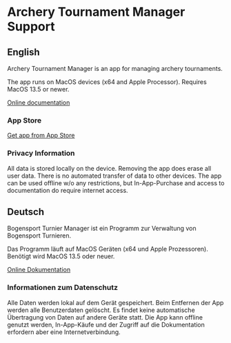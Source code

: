# Archery Tournament Manager Support

## English
Archery Tournament Manager is an app for managing archery tournaments.

The app runs on MacOS devices (x64 and Apple Processor). Requires MacOS 13.5 or newer.

[Online documentation](https://github.com/dsasp/ArcheryTournamentManagerSupport/wiki/Documentation%E2%80%90English)

### App Store

[Get app from App Store](https://apps.apple.com/us/app/archery-tournament-manager/id6741187426?mt=12)

### Privacy Information

All data is stored locally on the device. Removing the app does erase all user data. There is no automated transfer of data to other devices. The app can be used offline w/o any restrictions, but In-App-Purchase and access to documentation do require internet access.



## Deutsch
Bogensport Turnier Manager ist ein Programm zur Verwaltung von Bogensport Turnieren. 

Das Programm läuft auf MacOS Geräten (x64 und Apple Prozessoren). Benötigt wird MacOS 13.5 oder neuer.

[Online Dokumentation](https://github.com/dsasp/ArcheryTournamentManagerSupport/wiki/Dokumentation%E2%80%90Deutsch)


### Informationen zum Datenschutz

Alle Daten werden lokal auf dem Gerät gespeichert. Beim Entfernen der App werden alle Benutzerdaten gelöscht. Es findet keine automatische Übertragung von Daten auf andere Geräte statt. Die App kann offline genutzt werden, In-App-Käufe und der Zugriff auf die Dokumentation erfordern aber eine Internetverbindung.
